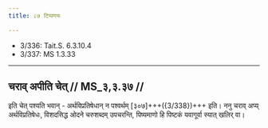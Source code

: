```yaml
---
title: ८७ टिप्पणयः

---
```

- 3/336: Tait.S. 6.3.10.4
- 3/337: MS 1.3.33

____________________________________________


## चराव् अपीति चेत् // MS_३,३.३७ //

इति चेत् पश्यति भवान् - अर्थविप्रतिषेधान् न पश्वर्थम् [३०७]+++({3/338})+++ इति। ननु चराव् अप्य् अर्थविप्रतिषेधः, विशदसिद्ध ओदने चरुशब्दम् उपचरन्ति, पिष्यमाणो हि पिष्टकं यवागूर्वा स्यात् खलिर् वा।